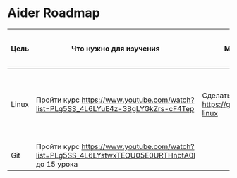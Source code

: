 # Aider Roadmap

| Цель | Что нужно для изучения | Материалы (Задания) | Как поймем что цель достигнута? | Примерная дата окончания изучения |
|-|-|-|-|-|
|Linux|Пройти курс https://www.youtube.com/watch?list=PLg5SS_4L6LYuE4z-3BgLYGkZrs-cF4Tep |Сделать все задания https://github.com/eabykov/devops-linux | Может устанавливать программы, знает основные команды и может их применять, что такое ядро linux, отвечает на вопросы https://github.com/bregman-arie/devops-exercises/tree/master/topics/linux | 01.03.2023 |
| Git | Пройти курс https://www.youtube.com/watch?list=PLg5SS_4L6LYstwxTEOU05E0URTHnbtA0l до 15 урока |  |  |  |
